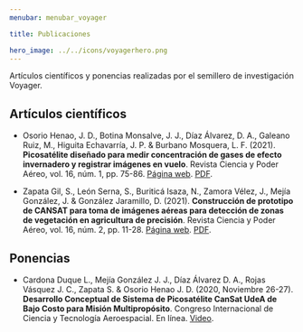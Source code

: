 ```yaml
---
menubar: menubar_voyager

title: Publicaciones

hero_image: ../../icons/voyagerhero.png
---
```


Artículos científicos y ponencias realizadas por el semillero de investigación Voyager.

## Artículos científicos
<!-- - Autor 1, autor 2. (Año). **Titulo**. Revista, vol. #, núm. #, pp. #-#. <a href="" target="_blank"><u>Página web</u></a>. <a href="" target="_blank"><u>PDF</u></a>. -->
<!-- VERA GRAVITAS -->
- Osorio Henao, J. D., Botina Monsalve, J. J., Díaz Álvarez, D. A., Galeano Ruiz, M., Higuita Echavarría, J. P. & Burbano Mosquera, L. F. (2021). **Picosatélite diseñado para medir concentración de gases de efecto invernadero y registrar imágenes en vuelo**. Revista Ciencia y Poder Aéreo, vol. 16, núm. 1, pp. 75-86. <a href="https://www.redalyc.org/journal/6735/673570962005/html/" target="_blank"><u>Página web</u></a>. <a href="https://drive.google.com/file/d/1lSN3EKniAClQSQ-HnjXms5OjomUvlPtd/view?usp=sharing" target="_blank"><u>PDF</u></a>.

- Zapata Gil, S., León Serna, S., Buriticá Isaza, N., Zamora Vélez, J., Mejía González, J. & González Jaramillo, D. (2021). **Construcción de prototipo de CANSAT para toma de imágenes aéreas para detección de zonas de vegetación en agricultura  de precisión**. Revista Ciencia y Poder Aéreo, vol. 16, núm. 2, pp. 11-28. <a href="https://www.redalyc.org/journal/6735/673571919001/html/" target="_blank"><u>Página web</u></a>. <a href="https://drive.google.com/file/d/12X98Hn4ZOzBMPxEE-CcJ3fHt4ad3eYbG/view?usp=sharing" target="_blank"><u>PDF</u></a>.



## Ponencias
<!-- - Expositor 1, expositor 2. Año. **Titulo**. Congreso. Lugar. -->
- Cardona Duque L., Mejía González J. J., Díaz Álvarez D. A., Rojas Vásquez J. C., Zapata S. & Osorio Henao J. D. (2020, Noviembre 26-27). **Desarrollo Conceptual de Sistema de Picosatélite CanSat UdeA de Bajo Costo para Misión Multipropósito**. Congreso Internacional de Ciencia y Tecnología Aeroespacial. En línea. <a href="https://drive.google.com/file/d/12X5eg-IpXDGN-qJ6g5xbhdklqpc-zI5I/view?usp=sharing" target="_blank"><u>Video</u></a>.